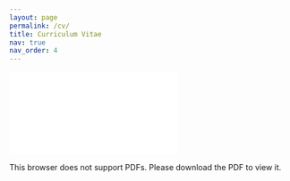 ```yaml
---
layout: page
permalink: /cv/
title: Curriculum Vitae
nav: true
nav_order: 4
---
```


<object data="/assets/pdf/CV_JinwooPark_Mar2024.pdf" type="application/pdf" width="800px" height="1000px">
    <embed src="/assets/pdf/CV_JinwooPark_Mar2024.pdf" type="application/pdf">
        <p>This browser does not support PDFs. Please download the PDF to view it.</p>
    </embed>
</object>
